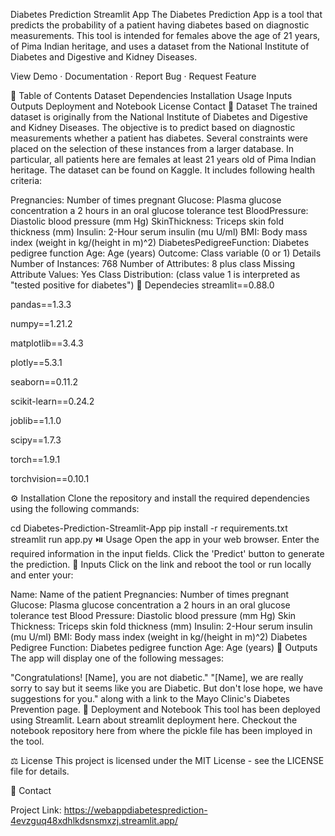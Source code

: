 Diabetes Prediction Streamlit App
The Diabetes Prediction App is a tool that predicts the probability of a patient having diabetes based on diagnostic measurements. This tool is intended for females above the age of 21 years, of Pima Indian heritage, and uses a dataset from the National Institute of Diabetes and Digestive and Kidney Diseases.

     

View Demo · Documentation · Report Bug · Request Feature

📔 Table of Contents
Dataset
Dependencies
Installation
Usage
Inputs
Outputs
Deployment and Notebook
License
Contact
📶 Dataset
The trained dataset is originally from the National Institute of Diabetes and Digestive and Kidney Diseases. The objective is to predict based on diagnostic measurements whether a patient has diabetes. Several constraints were placed on the selection of these instances from a larger database. In particular, all patients here are females at least 21 years old of Pima Indian heritage. The dataset can be found on Kaggle. It includes following health criteria:

Pregnancies: Number of times pregnant
Glucose: Plasma glucose concentration a 2 hours in an oral glucose tolerance test
BloodPressure: Diastolic blood pressure (mm Hg)
SkinThickness: Triceps skin fold thickness (mm)
Insulin: 2-Hour serum insulin (mu U/ml)
BMI: Body mass index (weight in kg/(height in m)^2)
DiabetesPedigreeFunction: Diabetes pedigree function
Age: Age (years)
Outcome: Class variable (0 or 1)
Details
Number of Instances: 768
Number of Attributes: 8 plus class
Missing Attribute Values: Yes
Class Distribution: (class value 1 is interpreted as "tested positive for diabetes")
🧰 Dependecies
streamlit==0.88.0

pandas==1.3.3

numpy==1.21.2

matplotlib==3.4.3

plotly==5.3.1

seaborn==0.11.2

scikit-learn==0.24.2

joblib==1.1.0

scipy==1.7.3

torch==1.9.1

torchvision==0.10.1

⚙️ Installation
Clone the repository and install the required dependencies using the following commands:

cd Diabetes-Prediction-Streamlit-App
pip install -r requirements.txt
streamlit run app.py
⏯️ Usage
Open the app in your web browser.
Enter the required information in the input fields.
Click the 'Predict' button to generate the prediction.
🚧 Inputs
Click on the link and reboot the tool or run locally and enter your:

Name: Name of the patient
Pregnancies: Number of times pregnant
Glucose: Plasma glucose concentration a 2 hours in an oral glucose tolerance test
Blood Pressure: Diastolic blood pressure (mm Hg)
Skin Thickness: Triceps skin fold thickness (mm)
Insulin: 2-Hour serum insulin (mu U/ml)
BMI: Body mass index (weight in kg/(height in m)^2)
Diabetes Pedigree Function: Diabetes pedigree function
Age: Age (years)
🚀 Outputs
The app will display one of the following messages:

"Congratulations! [Name], you are not diabetic."
"[Name], we are really sorry to say but it seems like you are Diabetic. But don't lose hope, we have suggestions for you." along with a link to the Mayo Clinic's Diabetes Prevention page.
🚩 Deployment and Notebook
This tool has been deployed using Streamlit. Learn about streamlit deployment here. Checkout the notebook repository here from where the pickle file has been imployed in the tool.

⚖️ License
This project is licensed under the MIT License - see the LICENSE file for details.

🤝 Contact

Project Link: https://webappdiabetesprediction-4evzguq48xdhlkdsnsmxzj.streamlit.app/
